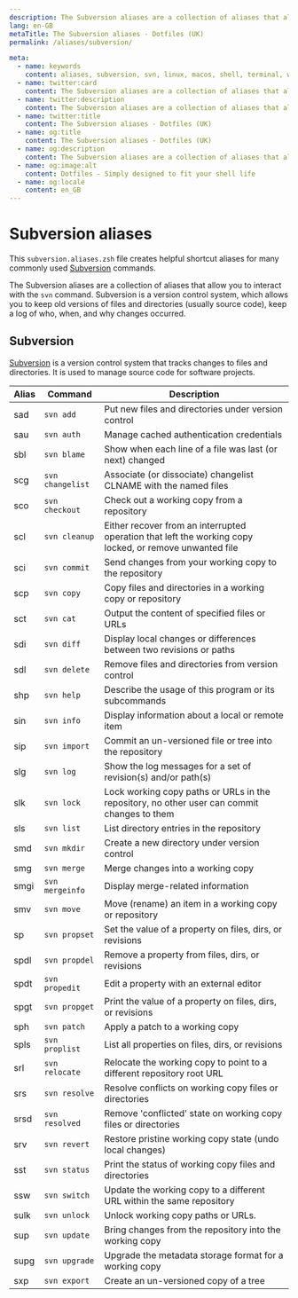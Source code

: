 ```yaml
---
description: The Subversion aliases are a collection of aliases that allow you to interact with the `svn` command. Subversion is a version control system, which allows you to keep old versions of files and directories (usually source code), keep a log of who, when, and why changes occurred.
lang: en-GB
metaTitle: The Subversion aliases - Dotfiles (UK)
permalink: /aliases/subversion/

meta:
  - name: keywords
    content: aliases, subversion, svn, linux, macos, shell, terminal, windows
  - name: twitter:card
    content: The Subversion aliases are a collection of aliases that allow you to interact with the `svn` command. Subversion is a version control system, which allows you to keep old versions of files and directories (usually source code), keep a log of who, when, and why changes occurred.
  - name: twitter:description
    content: The Subversion aliases are a collection of aliases that allow you to interact with the `svn` command. Subversion is a version control system, which allows you to keep old versions of files and directories (usually source code), keep a log of who, when, and why changes occurred.
  - name: twitter:title
    content: The Subversion aliases - Dotfiles (UK)
  - name: og:title
    content: The Subversion aliases - Dotfiles (UK)
  - name: og:description
    content: The Subversion aliases are a collection of aliases that allow you to interact with the `svn` command. Subversion is a version control system, which allows you to keep old versions of files and directories (usually source code), keep a log of who, when, and why changes occurred.
  - name: og:image:alt
    content: Dotfiles - Simply designed to fit your shell life
  - name: og:locale
    content: en_GB
---
```


# Subversion aliases

This `subversion.aliases.zsh` file creates helpful shortcut aliases for many
commonly used [Subversion](https://subversion.apache.org) commands.

The Subversion aliases are a collection of aliases that allow you to interact
with the `svn` command. Subversion is a version control system, which allows you
to keep old versions of files and directories (usually source code), keep a log
of who, when, and why changes occurred.

## Subversion

[Subversion](https://subversion.apache.org) is a version control system that
tracks changes to files and directories. It is used to manage source code for
software projects.

| Alias | Command          | Description                                                                                             |
| ----- | ---------------- | ------------------------------------------------------------------------------------------------------- |
| sad   | `svn add`        | Put new files and directories under version control                                                     |
| sau   | `svn auth`       | Manage cached authentication credentials                                                                |
| sbl   | `svn blame`      | Show when each line of a file was last (or next) changed                                                |
| scg   | `svn changelist` | Associate (or dissociate) changelist CLNAME with the named files                                        |
| sco   | `svn checkout`   | Check out a working copy from a repository                                                              |
| scl   | `svn cleanup`    | Either recover from an interrupted operation that left the working copy locked, or remove unwanted file |
| sci   | `svn commit`     | Send changes from your working copy to the repository                                                   |
| scp   | `svn copy`       | Copy files and directories in a working copy or repository                                              |
| sct   | `svn cat`        | Output the content of specified files or URLs                                                           |
| sdi   | `svn diff`       | Display local changes or differences between two revisions or paths                                     |
| sdl   | `svn delete`     | Remove files and directories from version control                                                       |
| shp   | `svn help`       | Describe the usage of this program or its subcommands                                                   |
| sin   | `svn info`       | Display information about a local or remote item                                                        |
| sip   | `svn import`     | Commit an un-versioned file or tree into the repository                                                 |
| slg   | `svn log`        | Show the log messages for a set of revision(s) and/or path(s)                                           |
| slk   | `svn lock`       | Lock working copy paths or URLs in the repository, no other user can commit changes to them             |
| sls   | `svn list`       | List directory entries in the repository                                                                |
| smd   | `svn mkdir`      | Create a new directory under version control                                                            |
| smg   | `svn merge`      | Merge changes into a working copy                                                                       |
| smgi  | `svn mergeinfo`  | Display merge-related information                                                                       |
| smv   | `svn move`       | Move (rename) an item in a working copy or repository                                                   |
| sp    | `svn propset`    | Set the value of a property on files, dirs, or revisions                                                |
| spdl  | `svn propdel`    | Remove a property from files, dirs, or revisions                                                        |
| spdt  | `svn propedit`   | Edit a property with an external editor                                                                 |
| spgt  | `svn propget`    | Print the value of a property on files, dirs, or revisions                                              |
| sph   | `svn patch`      | Apply a patch to a working copy                                                                         |
| spls  | `svn proplist`   | List all properties on files, dirs, or revisions                                                        |
| srl   | `svn relocate`   | Relocate the working copy to point to a different repository root URL                                   |
| srs   | `svn resolve`    | Resolve conflicts on working copy files or directories                                                  |
| srsd  | `svn resolved`   | Remove 'conflicted' state on working copy files or directories                                          |
| srv   | `svn revert`     | Restore pristine working copy state (undo local changes)                                                |
| sst   | `svn status`     | Print the status of working copy files and directories                                                  |
| ssw   | `svn switch`     | Update the working copy to a different URL within the same repository                                   |
| sulk  | `svn unlock`     | Unlock working copy paths or URLs.                                                                      |
| sup   | `svn update`     | Bring changes from the repository into the working copy                                                 |
| supg  | `svn upgrade`    | Upgrade the metadata storage format for a working copy                                                  |
| sxp   | `svn export`     | Create an un-versioned copy of a tree                                                                   |
